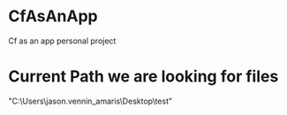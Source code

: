 # CfAsAnApp
Cf as an app personal project

# Current Path we are looking for files
"C:\\Users\\jason.vennin_amaris\\Desktop\\test"
